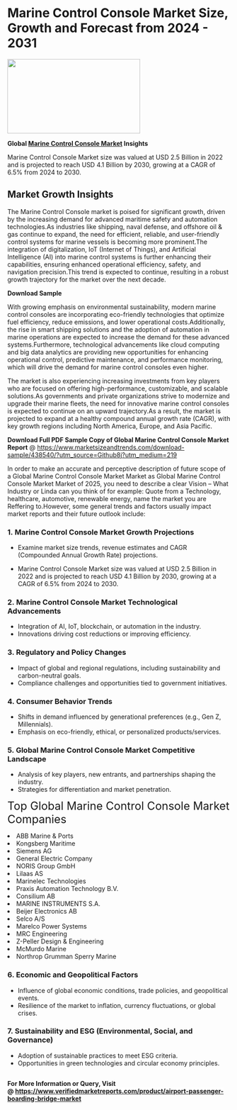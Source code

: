 <H1>Marine Control Console Market Size, Growth and Forecast from 2024 - 2031</H1><img class="aligncenter size-medium wp-image-584254" src="https://thirdeyenews.in/wp-content/uploads/2024/09/Global-Market-Research-300x168.jpeg" alt="" width="300" height="168" /><p><strong>Global&nbsp;<a href="https://www.marketsizeandtrends.com/download-sample/438540/?utm_source=Github8j?utm_medium=219">Marine Control Console Market</a> Insights</strong></p><p>Marine Control Console Market size was valued at USD 2.5 Billion in 2022 and is projected to reach USD 4.1 Billion by 2030, growing at a CAGR of 6.5% from 2024 to 2030.</p><p><h2>Market Growth Insights</h2> <p>The Marine Control Console market is poised for significant growth, driven by the increasing demand for advanced maritime safety and automation technologies.As industries like shipping, naval defense, and offshore oil & gas continue to expand, the need for efficient, reliable, and user-friendly control systems for marine vessels is becoming more prominent.The integration of digitalization, IoT (Internet of Things), and Artificial Intelligence (AI) into marine control systems is further enhancing their capabilities, ensuring enhanced operational efficiency, safety, and navigation precision.This trend is expected to continue, resulting in a robust growth trajectory for the market over the next decade.</p> <p><strong>Download Sample</strong></p> <p>With growing emphasis on environmental sustainability, modern marine control consoles are incorporating eco-friendly technologies that optimize fuel efficiency, reduce emissions, and lower operational costs.Additionally, the rise in smart shipping solutions and the adoption of automation in marine operations are expected to increase the demand for these advanced systems.Furthermore, technological advancements like cloud computing and big data analytics are providing new opportunities for enhancing operational control, predictive maintenance, and performance monitoring, which will drive the demand for marine control consoles even higher.</p> <p>The market is also experiencing increasing investments from key players who are focused on offering high-performance, customizable, and scalable solutions.As governments and private organizations strive to modernize and upgrade their marine fleets, the need for innovative marine control consoles is expected to continue on an upward trajectory.As a result, the market is projected to expand at a healthy compound annual growth rate (CAGR), with key growth regions including North America, Europe, and Asia Pacific.</p> <p><span class=""><strong>Download Full PDF Sample Copy of Global Marine Control Console Market Report</strong> @ <a href="https://www.marketsizeandtrends.com/download-sample/438540/?utm_source=Github8j?utm_medium=219" target="_blank">https://www.marketsizeandtrends.com/download-sample/438540/?utm_source=Github8j?utm_medium=219</a></span></p><p>In order to make an accurate and perceptive description of future scope of a Global&nbsp;Marine Control Console Market Market as Global&nbsp;Marine Control Console Market Market of 2025, you need to describe a clear Vision &ndash; What Industry or Linda can you think of for example: Quote from a Technology, healthcare, automotive, renewable energy, name the market you are Reffering to.However, some general trends and factors usually impact market reports and their future outlook include:</p><h3>1.&nbsp;<strong>Marine Control Console Market Growth Projections</strong></h3><ul><li>Examine market size trends, revenue estimates and CAGR (Compounded Annual Growth Rate) projections.</li><li><p>Marine Control Console Market size was valued at USD 2.5 Billion in 2022 and is projected to reach USD 4.1 Billion by 2030, growing at a CAGR of 6.5% from 2024 to 2030.</p></li></ul><h3>2.&nbsp;<strong>Marine Control Console Market Technological Advancements</strong></h3><ul><li>Integration of AI, IoT, blockchain, or automation in the industry.</li><li>Innovations driving cost reductions or improving efficiency.</li></ul><h3>3.&nbsp;<strong>Regulatory and Policy Changes</strong></h3><ul><li>Impact of global and regional regulations, including sustainability and carbon-neutral goals.</li><li>Compliance challenges and opportunities tied to government initiatives.</li></ul><h3>4.&nbsp;<strong>Consumer Behavior Trends</strong></h3><ul><li>Shifts in demand influenced by generational preferences (e.g., Gen Z, Millennials).</li><li>Emphasis on eco-friendly, ethical, or personalized products/services.</li></ul><h3>5.&nbsp;<strong>Global Marine Control Console Market Competitive Landscape</strong></h3><ul><li>Analysis of key players, new entrants, and partnerships shaping the industry.</li><li>Strategies for differentiation and market penetration.</li></ul><p data-pm-slice="1 1 []"><span style="color: inherit; font-family: inherit; font-size: 25px;">Top Global Marine Control Console Market Companies</span></p><div class="" data-test-id=""><p><li>ABB Marine & Ports</li><li> Kongsberg Maritime</li><li> Siemens AG</li><li> General Electric Company</li><li> NORIS Group GmbH</li><li> Lilaas AS</li><li> Marinelec Technologies</li><li> Praxis Automation Technology B.V.</li><li> Consilium AB</li><li> MARINE INSTRUMENTS S.A.</li><li> Beijer Electronics AB</li><li> Selco A/S</li><li> Marelco Power Systems</li><li> MRC Engineering</li><li> Z-Peller Design & Engineering</li><li> McMurdo Marine</li><li> Northrop Grumman Sperry Marine</li></p></div><h3>6.&nbsp;<strong>Economic and Geopolitical Factors</strong></h3><ul><li>Influence of global economic conditions, trade policies, and geopolitical events.</li><li>Resilience of the market to inflation, currency fluctuations, or global crises.</li></ul><h3>7.&nbsp;<strong>Sustainability and ESG (Environmental, Social, and Governance)</strong></h3><ul><li>Adoption of sustainable practices to meet ESG criteria.</li><li>Opportunities in green technologies and circular economy principles.</li></ul><h2><strong style="font-size: 14px;">For More Information or Query, Visit @&nbsp;</strong><a style="background-color: #ffffff; font-size: 14px;" href="https://www.marketsizeandtrends.com/report/marine-control-console-market/" target="_blank">https://www.verifiedmarketreports.com/product/airport-passenger-boarding-bridge-market</a></h2>